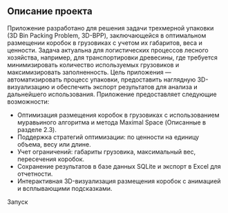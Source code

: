 ## Описание проекта

Приложение разработано для решения задачи трехмерной упаковки (3D Bin Packing Problem, 3D-BPP), заключающейся в оптимальном размещении коробок в грузовиках с учетом их габаритов, веса и ценности. Задача актуальна для логистических процессов лесного хозяйства, например, для транспортировки древесины, где требуется минимизировать количество используемых грузовиков и максимизировать заполненность. Цель приложения — автоматизировать процесс упаковки, предоставить наглядную 3D-визуализацию и обеспечить экспорт результатов для анализа и дальнейшего использования.
Приложение предоставляет следующие возможности:
-	Оптимизация размещения коробок в грузовиках с использованием муравьиного алгоритма и метода Maximal Space (Описанные в разделе 2.3).
-	Поддержка стратегий оптимизации: по ценности на единицу объема, весу или длине.
-	Учет ограничений: габариты грузовика, максимальный вес, пересечения коробок.
-	Сохранение результатов в базе данных SQLite и экспорт в Excel для отчетности.
-	Интерактивная 3D-визуализация размещения коробок с анимацией и всплывающими подсказками.


Запуск 